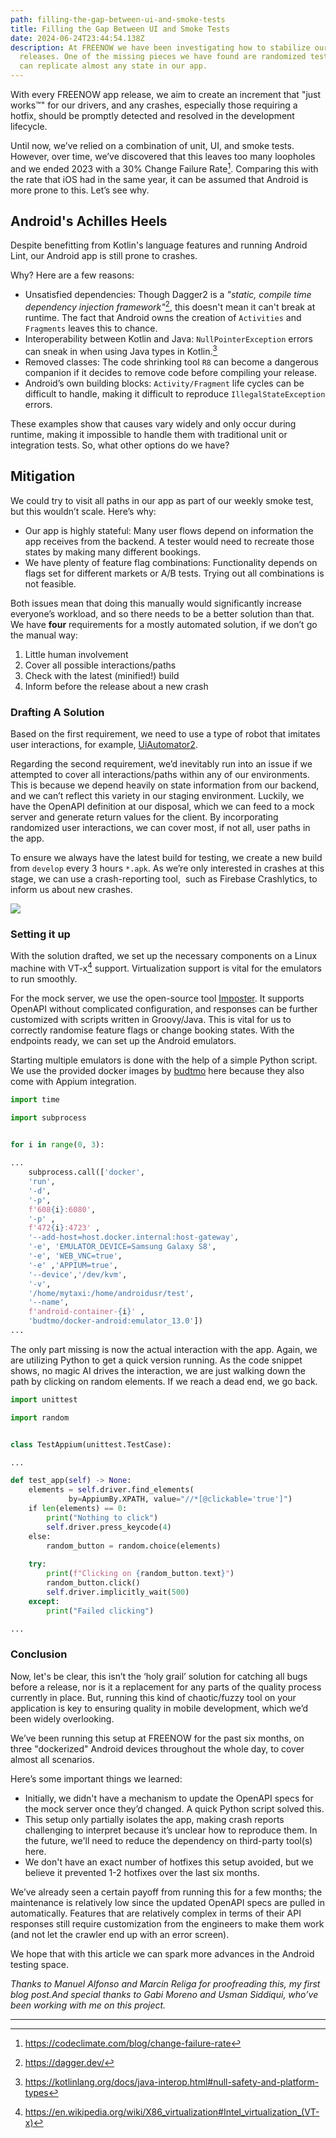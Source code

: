 ```yaml
---
path: filling-the-gap-between-ui-and-smoke-tests
title: Filling the Gap Between UI and Smoke Tests
date: 2024-06-24T23:44:54.138Z
description: At FREENOW we have been investigating how to stabilize our
  releases. One of the missing pieces we have found are randomized tests that
  can replicate almost any state in our app.
---
```

With every FREENOW app release, we aim to create an increment that "just works™" for our drivers, and any crashes, especially those requiring a hotfix, should be promptly detected and resolved in the development lifecycle.

Until now, we’ve relied on a combination of unit, UI, and smoke tests. However, over time, we’ve discovered that this leaves too many loopholes and we ended 2023 with a 30% Change Failure Rate[^1]. Comparing this with the rate that iOS had in the same year, it can be assumed that Android is more prone to this. Let’s see why.

## Android's Achilles Heels

Despite benefitting from Kotlin's language features and running Android Lint, our Android app is still prone to crashes.

Why? Here are a few reasons:

- Unsatisfied dependencies: Though Dagger2 is a *"static, compile time dependency injection framework"*[^2], this doesn't mean it can't break at runtime. The fact that Android owns the creation of `Activities` and `Fragments` leaves this to chance.
- Interoperability between Kotlin and Java: `NullPointerException` errors can sneak in when using Java types in Kotlin.[^3]
- Removed classes: The code shrinking tool `R8` can become a dangerous companion if it decides to remove code before compiling your release.
- Android’s own building blocks: `Activity/Fragment` life cycles can be difficult to handle, making it difficult to reproduce `IllegalStateException` errors.

These examples show that causes vary widely and only occur during runtime, making it impossible to handle them with traditional unit or integration tests. So, what other options do we have?
## Mitigation

We could try to visit all paths in our app as part of our weekly smoke test, but this wouldn’t scale. Here’s why:

- Our app is highly stateful: Many user flows depend on information the app receives from the backend. A tester would need to recreate those states by making many different bookings.
- We have plenty of feature flag combinations: Functionality depends on flags set for different markets or A/B tests. Trying out all combinations is not feasible.

Both issues mean that doing this manually would significantly increase everyone’s workload, and so there needs to be a better solution than that.
We have **four** requirements for a mostly automated solution, if we don’t go the manual way:

1. Little human involvement
2. Cover all possible interactions/paths 
3. Check with the latest (minified!) build
4. Inform before the release about a new crash

### Drafting A Solution

Based on the first requirement, we need to use a type of robot that imitates user interactions, for example, [UiAutomator2](https://github.com/appium/appium-uiautomator2-driver).

Regarding the second requirement, we’d inevitably run into an issue if we attempted to cover all interactions/paths within any of our environments. This is because we depend heavily on state information from our backend, and we can’t reflect this variety in our staging environment. Luckily, we have the OpenAPI definition at our disposal, which we can feed to a mock server and generate return values for the client. By incorporating randomized user interactions, we can cover most, if not all, user paths in the app.

To ensure we always have the latest build for testing, we create a new build from `develop` every 3 hours `*.apk`. As we’re only interested in crashes at this stage, we can use a crash-reporting tool,  such as Firebase Crashlytics, to inform us about new crashes.

![](../static/images/uploads/pasted-image-20231229194010.png)

### Setting it up

With the solution drafted, we set up the necessary components on a Linux machine with VT-x[^5] support. Virtualization support is vital for the emulators to run smoothly.

For the mock server, we use the open-source tool [Imposter](https://www.imposter.sh/). It supports OpenAPI without complicated configuration, and responses can be further customized with scripts written in Groovy/Java. This is vital for us to correctly randomise feature flags or change booking states. With the endpoints ready, we can set up the Android emulators.

Starting multiple emulators is done with the help of a simple Python script. We use the provided docker images by [budtmo](https://github.com/budtmo/docker-android) here because they also come with Appium integration.

```python
import time

import subprocess
  

for i in range(0, 3):

...
	subprocess.call(['docker', 
	'run', 
	'-d',
	'-p', 
	f'608{i}:6080', 
	'-p' ,
	f'472{i}:4723' ,
	'--add-host=host.docker.internal:host-gateway', 
	'-e', 'EMULATOR_DEVICE=Samsung Galaxy S8',
	'-e', 'WEB_VNC=true', 
	'-e' ,'APPIUM=true', 
	'--device','/dev/kvm',
	'-v',
	'/home/mytaxi:/home/androidusr/test',
	'--name',
	f'android-container-{i}' ,
	'budtmo/docker-android:emulator_13.0'])
...
```

The only part missing is now the actual interaction with the app. Again, we are utilizing Python to get a quick version running. As the code snippet shows, no magic AI drives the interaction, we are just walking down the path by clicking on random elements. If we reach a dead end, we go back.

```python
import unittest

import random


class TestAppium(unittest.TestCase):

...

def test_app(self) -> None:
    elements = self.driver.find_elements(
             by=AppiumBy.XPATH, value="//*[@clickable='true']")
    if len(elements) == 0:
	    print("Nothing to click")
	    self.driver.press_keycode(4)
    else:
	    random_button = random.choice(elements)
	    
    try:
		print(f"Clicking on {random_button.text}")
		random_button.click()
		self.driver.implicitly_wait(500)
    except:
		print("Failed clicking")

...
```

### Conclusion

Now, let's be clear, this isn’t the ‘holy grail’ solution for catching all bugs before a release, nor is it a replacement for any parts of the quality process currently in place. But, running this kind of chaotic/fuzzy tool on your application is key to ensuring quality in mobile development, which we’d been widely overlooking.

We’ve been running this setup at FREENOW for the past six months, on three "dockerized" Android devices throughout the whole day, to cover almost all scenarios.

Here’s some important things we learned:  

- Initially, we didn't have a mechanism to update the OpenAPI specs for the mock server once they’d changed. A quick Python script solved this.
- This setup only partially isolates the app, making crash reports challenging to interpret because it’s unclear how to reproduce them. In the future, we'll need to reduce the dependency on third-party tool(s) here.
- We don't have an exact number of hotfixes this setup avoided, but we believe it prevented 1-2 hotfixes over the last six months.

We’ve already seen a certain payoff from running this for a few months; the maintenance is relatively low since the updated OpenAPI specs are pulled in automatically. Features that are relatively complex in terms of their API responses still require customization from the engineers to make them work (and not let the crawler end up with an error screen).

We hope that with this article we can spark more advances in the Android testing space.

*Thanks to Manuel Alfonso and Marcin Religa for proofreading this, my first blog post.And special thanks to Gabi Moreno and Usman Siddiqui, who’ve been working with me on this project.*

---

[^1]: https://codeclimate.com/blog/change-failure-rate 
[^2]: https://dagger.dev/
[^3]: https://kotlinlang.org/docs/java-interop.html#null-safety-and-platform-types
[^4]: Droid asset by [Nicky Lim](https://icon-icons.com/users/ah334sOoBVVE7GXS94Who/icon-sets/ "Designer"); [CC 4.0](https://creativecommons.org/licenses/by/4.0/)
[^5]: https://en.wikipedia.org/wiki/X86_virtualization#Intel_virtualization_(VT-x)